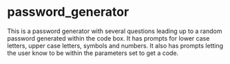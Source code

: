 # password_generator

This is a password generator with several questions leading up to a random password generated within the code box. It has prompts for lower case letters, upper case letters, symbols and numbers. It also has prompts letting the user know to be within the parameters set to get a code.